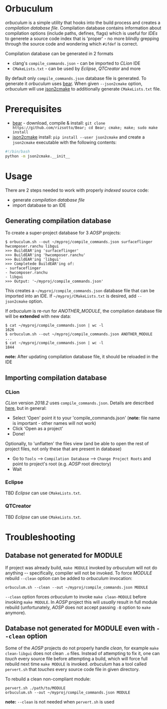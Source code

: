 # Orbuculum
*orbuculum* is a simple utility that hooks into the build process and creates a *compilation database file*. Compilation database contains information about compilation options (include paths, defines, flags) which is useful for *IDEs* to generete a source code index that is 'proper' - no more blindly grepping through the source code and wondering which `#ifdef` is correct.

Compilation database can be generated in 2 formats
- clang's `compile_commands.json` - can be imported to *CLion* IDE
- `CMakeLists.txt` - can be used by *Eclipse*, *QTCreator* and more

By default only `compile_commands.json` database file is generated. To generate it *orbuculum* uses [bear](https://github.com/rizsotto/Bear). When given `--json2cmake` option, *orbuculum* will use [json2cmake](https://github.com/AbigailBuccaneer/json2cmake) to additionally generate `CMakeLists.txt` file.

# Prerequisites
- [bear](https://github.com/rizsotto/Bear) - download, compile & install: `git clone https://github.com/rizsotto/Bear; cd Bear; cmake; make; sudo make install`
- [json2cmake](https://github.com/AbigailBuccaneer/json2cmake) install: `pip install --user json2cmake` and create a `json2cmake` executable with the following contents:
```bash
#!/bin/bash
python -m json2cmake.__init__
```

# Usage
There are 2 steps needed to work with properly *indexed* source code:
- generate *compilation database file*
- import database to an IDE

## Generating compilation database
To create a super-project database for 3 *AOSP* projects:
```
$ orbuculum.sh --out ~/myproj/compile_commands.json surfaceflinger hwcomposer.ranchu libgui
>>> BuildEAR'ing 'surfaceflinger'
>>> BuildEAR'ing 'hwcomposer.ranchu'
>>> BuildEAR'ing 'libgui'
>>> Completede BuildEAR'ing of:
- surfaceflinger
- hwcomposer.ranchu
- libgui
>>> Output: '~/myproj/compile_commands.json'
```
This creates a `~/myproj/compile_commands.json` database file that can be imported into an IDE. If `~/myproj/CMakeLists.txt` is desired, add `--json2cmake` option.

If *orbuculum* is re-run for *ANOTHER_MODULE*, the compilation database file will be **extended** with new data:
```
$ cat ~/myproj/compile_commands.json | wc -l
1626
$ orbuculum.sh --out ~/myproj/compile_commands.json ANOTHER_MODULE
...
$ cat ~/myproj/compile_commands.json | wc -l
1844
```
**note:** After updating compilation database file, it should be reloaded in the IDE

## Importing compilation database
### CLion
*CLion* version *2018.2* uses `compile_commands.json`. Details are described [here](https://blog.jetbrains.com/clion/2018/05/clion-2018-2-eap-open-project-from-compilation-database/), but in general:
- Select 'Open' point it to your 'compile_commands.json' (**note:** file name is important - other names will not work)
- Click 'Open as a project'
- Done!

Optionally, to 'unflatten' the files view (and be able to open the rest of project files, not only these that are present in database)
- Go to `Tools` --> `Compilation Database` --> `Change Project Roots` and point to project's root (e.g. *AOSP* root directory)
- Wait
### Eclipse
TBD
*Eclipse* can use `CMakeLists.txt`.
### QTCreator
TBD
*Eclipse* can use `CMakeLists.txt`.

# Troubleshooting
## Database not generated for MODULE
If project was already build, `make MODULE` invoked by *orbuculum* will not do anything -- specifically, compiler will not be invoked.
To force *MODULE* rebuild `--clean` option can be added to *orbuculum* invocation:
```
orbuculum.sh --clean --out ~/myproj/compile_commands.json MODULE
```
`--clean` option forces  *orbuculum* to invoke `make clean-MODULE` before invoking `make MODULE`. In *AOSP*  project this will _usually_ result in full module rebuild (unfortunately, *AOSP* does not accept passing `-B` option to `make` anymore).

## Database not generated for MODULE even with `--clean` option
Some of the *AOSP* projects do not properly handle *clean*, for example `make clean-libgui` does not clean `.o` files. Instead of attempting to fix it, one can *touch* every source file before attempting a build, which will force full rebuild next time `make MODULE` is invoked. *orbuculum* has a tool called `pervert.sh` that *touches* every source code file in given directory.

To rebuild a clean non-compliant module:
```
pervert.sh ./path/to/MODULE
orbuculum.sh --out ~/myproj/compile_commands.json MODULE
```
**note:** `--clean` is not needed when `pervert.sh` is used


